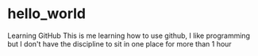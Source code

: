 # hello_world
Learning GitHub
This is me learning how to use github, I like programming but I don't have the discipline to sit in one place for more than 1 hour
